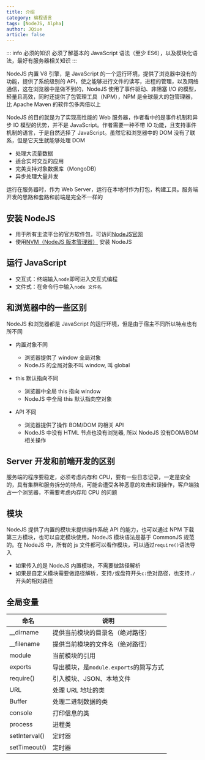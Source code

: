 ```yaml
---
title: 介绍
category: 编程语言
tags: [NodeJS, Alpha]
author: JQiue
article: false
---
```


::: info 必须的知识
必须了解基本的 JavaScript 语法（至少 ES6），以及模块化语法，最好有服务器相关知识
:::

NodeJS 内置 V8 引擎，是 JavaScript 的一个运行环境，提供了浏览器中没有的功能，提供了系统级别的 API，使之能够进行文件的读写，进程的管理，以及网络通信，这在浏览器中是做不到的，NodeJS 使用了事件驱动、非阻塞 I/O 的模型，轻量且高效，同时还提供了包管理工具（NPM），NPM 是全球最大的包管理器，比 Apache Maven 的软件包多两倍以上

NodeJS 的目的就是为了实现高性能的 Web 服务器，作者看中的是事件机制和异步 IO 模型的优势，并不是 JavaScript。作者需要一种不带 IO 功能，且支持事件机制的语言，于是自然选择了 JavaScript。虽然它和浏览器中的 DOM 没有了联系，但是它天生就能够处理 DOM

+ 处理大流量数据
+ 适合实时交互的应用
+ 完美支持对象数据库（MongoDB）
+ 异步处理大量并发

运行在服务器时，作为 Web Server，运行在本地时作为打包，构建工具。服务端开发的思路和套路和前端是完全不一样的

## 安装 NodeJS

+ 用于所有主流平台的官方软件包，可访问[NodeJS官网](http://nodejs.cn/download/)
+ 使用[NVM（NodeJS 版本管理器）](https://github.com/coreybutler/nvm-windows/releases) 安装 NodeJS

## 运行 JavaScript

+ 交互式：终端输入`node`即可进入交互式编程
+ 文件式：在命令行中输入`node 文件名`

## 和浏览器中的一些区别

NodeJS 和浏览器都是 JavaScript 的运行环境，但是由于宿主不同所以特点也有所不同

+ 内置对象不同
  + 浏览器提供了 window 全局对象
  + NodeJS 的全局对象不叫 window, 叫 global

+ this 默认指向不同
  + 浏览器中全局 this 指向 window
  + NodeJS 中全局 this 默认指向空对象
  
+ API 不同
  + 浏览器提供了操作 BOM/DOM 的相关 API
  + NodeJS 中没有 HTML 节点也没有浏览器, 所以 NodeJS 没有DOM/BOM 相关操作

## Server 开发和前端开发的区别

服务端的程序要稳定，必须考虑内存和 CPU，要有一些日志记录，一定是安全的，具有集群和服务拆分的特点，可能会遭受各种恶意的攻击和误操作，客户端独占一个浏览器，不需要考虑内存和 CPU 的问题

## 模块

NodeJS 提供了内置的模块来提供操作系统 API 的能力，也可以通过 NPM 下载第三方模块，也可以自定模块使用，NodeJS 模块语法是基于 CommonJS 规范的。在 NodeJS 中，所有的 js 文件都可以看作模块，可以通过`require()`语法导入

+ 如果传入的是 NodeJS 内置模块，不需要做路径解析
+ 如果是自定义模块需要做路径解析，支持`/`或盘符开头`c:`绝对路径，也支持`./`开头的相对路径

## 全局变量

命名|说明
---|---
__dirname|提供当前模块的目录名（绝对路径）
__filename|提供当前模块的文件名（绝对路径）
module|当前模块的引用
exports|导出模块，是`module.exports`的简写方式
require()|引入模块、JSON、本地文件
URL|处理 URL 地址的类
Buffer|处理二进制数据的类
console|打印信息的类
process|进程类
setInterval()|定时器
setTimeout()|定时器
